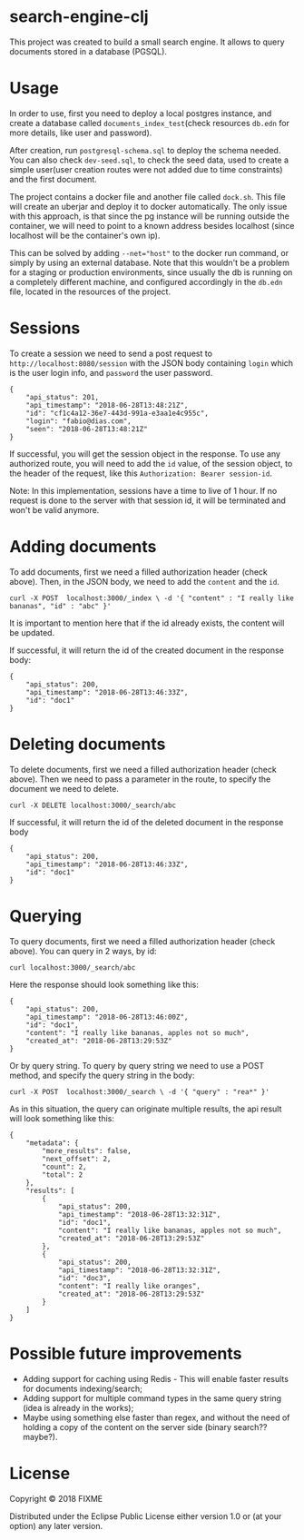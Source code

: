 # search-engine-clj

This project was created to build a small search engine. It allows to query documents stored in a database (PGSQL).

# Usage

In order to use, first you need to deploy a local postgres instance, and create a database called `documents_index_test`(check resources `db.edn` for more details, 
like user and password).

After creation, run `postgresql-schema.sql` to deploy the schema needed. You can also check `dev-seed.sql`, to check the seed data,
used to create a simple user(user creation routes were not added due to time constraints) and the first document.

The project contains a docker file and another file called `dock.sh`. This file will create an uberjar and deploy it to docker automatically. The only issue with this approach,
is that since the pg instance will be running outside the container, we will need to point to a known address besides localhost (since localhost will be the container's own ip).

This can be solved by adding `--net="host"` to the docker run command, or simply by using an external database. Note that this wouldn't be a problem for a staging or production environments,
since usually the db is running on a completely different machine, and configured accordingly in the `db.edn` file, located in the resources of the project.

# Sessions

To create a session we need to send a post request to `http://localhost:8080/session`
with the JSON body containing `login` which is the user login info, and `password` the user password.
                    
```
{
    "api_status": 201,
    "api_timestamp": "2018-06-28T13:48:21Z",
    "id": "cf1c4a12-36e7-443d-991a-e3aa1e4c955c",
    "login": "fabio@dias.com",
    "seen": "2018-06-28T13:48:21Z"
}
```                    
                    
If successful, you will get the session object in the response. To use any authorized route, you will need to add the `id` value,
of the session object, to the header of the request, like this `Authorization: Bearer session-id`.

Note: In this implementation, sessions have a time to live of 1 hour. If no request is done to the server with that session id, it will be terminated and won't be valid anymore.

# Adding documents

To add documents, first we need a filled authorization header (check above). Then, in the JSON body, we need to add the `content` and the `id`.

`curl -X POST  localhost:3000/_index \
     -d '{ "content" : "I really like bananas", "id" : "abc" }'`
     
It is important to mention here that if the id already exists, the content will be updated.
     
If successful, it will return the id of the created document in the response body:

```
{
    "api_status": 200,
    "api_timestamp": "2018-06-28T13:46:33Z",
    "id": "doc1"
}
```

# Deleting documents

To delete documents, first we need a filled authorization header (check above). Then we need to pass a parameter in the route, to specify the document we need to delete.

`curl -X DELETE localhost:3000/_search/abc`

If successful, it will return the id of the deleted document in the response body

```
{
    "api_status": 200,
    "api_timestamp": "2018-06-28T13:46:33Z",
    "id": "doc1"
}
```
     
# Querying

To query documents, first we need a filled authorization header (check above). 
 You can query in 2 ways, by id:
 
 `curl localhost:3000/_search/abc`

Here the response should look something like this:

```
{
    "api_status": 200,
    "api_timestamp": "2018-06-28T13:46:00Z",
    "id": "doc1",
    "content": "I really like bananas, apples not so much",
    "created_at": "2018-06-28T13:29:53Z"
}
```
 
 Or by query string. To query by query string we need to use a POST method, and specify the query string in the body:
 
 `curl -X POST  localhost:3000/_search \
      -d '{ "query" : "rea*" }'`
 
 As in this situation, the query can originate multiple results, the api result will look something like this:
 
 ```
 {
     "metadata": {
         "more_results": false,
         "next_offset": 2,
         "count": 2,
         "total": 2
     },
     "results": [
         {
             "api_status": 200,
             "api_timestamp": "2018-06-28T13:32:31Z",
             "id": "doc1",
             "content": "I really like bananas, apples not so much",
             "created_at": "2018-06-28T13:29:53Z"
         },
         {
             "api_status": 200,
             "api_timestamp": "2018-06-28T13:32:31Z",
             "id": "doc3",
             "content": "I really like oranges",
             "created_at": "2018-06-28T13:29:53Z"
         }
     ]
 }
 ```

# Possible future improvements

- Adding support for caching using Redis - This will enable faster results for documents indexing/search;
- Adding support for multiple command types in the same query string (idea is already in the works);
- Maybe using something else faster than regex, and without the need of holding a copy of the content on the server side (binary search?? maybe?).

# License

Copyright © 2018 FIXME

Distributed under the Eclipse Public License either version 1.0 or (at
your option) any later version.
